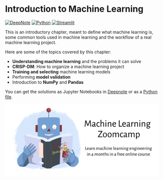 # Introduction to Machine Learning

[![DeepNote][deepnote_logo]][introduction_notebook]
[![Python][python_logo]][introduction_script]
[![Streamlit][streamlit_logo]][introduction_streamlit]

This is an introductory chapter, meant to define what machine learning is,
some common tools used in machine learning and the workflow of a
real machine learning project.

Here are some of the topics covered by this chapter:

* **Understanding machine learning** and the problems it can solve
* **CRISP-DM**: How to organize a machine learning project
* **Training and selecting** machine learning models
* Performing **model validation**
* Introduction to **NumPy** and **Pandas**

You can get the solutions as Jupyter Notebooks in [Deepnote][introduction_notebook]
or as a [Python file][introduction_script].

![ML ZoomCamp](https://github.com/jxareas/Machine-Learning-Bookcamp-2022/raw/master/images/zoomcamp.jpg)

<!-- MARKDOWN LINKS -->

[deepnote_logo]: https://img.shields.io/badge/Deepnote-3793EF?style=for-the-badge&logo=Deepnote&logoColor=white

[streamlit_logo]: https://img.shields.io/badge/Streamlit-FF4B4B?style=for-the-badge&logo=Streamlit&logoColor=white

[python_logo]: https://img.shields.io/badge/Python-FFD43B?style=for-the-badge&logo=python&logoColor=blue

[introduction_notebook]: https://deepnote.com/workspace/jxareas-8105-02fbc958-ba4f-4c14-bbe9-027265ebe5a2/project/Machine-Learning-Zoomcamp-Answers-53236a30-134b-4aa8-bb58-983e8015d3a4/notebook/Homework%201%20-%20Solutions-07cb52fc47da4f669a0c77d32663c4d1

[introduction_script]: https://github.com/jxareas/Machine-Learning-Bookcamp-2022/blob/master/01-introduction/scripts/homework1.py

[introduction_streamlit]: https://jxareas-machine-learning-bookcamp-2022-streamlithome-str-prpzud.streamlitapp.com/Introduction